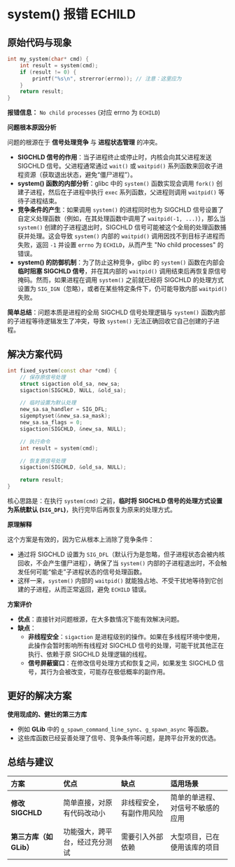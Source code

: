 # system() 报错 ECHILD

## 原始代码与现象

```cpp
int my_system(char* cmd) {
    int result = system(cmd);
    if (result != 0) {
        printf("%s\n", strerror(errno)); // 注意：这里应为
    }
    return result;
}
```

**报错信息：** `No child processes` (对应 errno 为 `ECHILD`)

**问题根本原因分析**

问题的根源在于 **信号处理竞争** 与 **进程状态管理** 的冲突。

- **SIGCHLD 信号的作用**：当子进程终止或停止时，内核会向其父进程发送 SIGCHLD 信号。父进程通常通过 `wait()` 或 `waitpid()` 系列函数来回收子进程资源（获取退出状态，避免“僵尸进程”）。
- **system() 函数的内部分析**：glibc 中的 `system()` 函数实现会调用 `fork()` 创建子进程，然后在子进程中执行 `exec` 系列函数，父进程则调用 `waitpid()` 等待子进程结束。
- **竞争条件的产生**：如果调用 `system()` 的进程同时也为 SIGCHLD 信号设置了自定义处理函数（例如，在其处理函数中调用了 `waitpid(-1, ...)`），那么当 `system()` 创建的子进程退出时，SIGCHLD 信号可能被这个全局的处理函数捕获并处理。这会导致 `system()` 内部的 `waitpid()` 调用因找不到目标子进程而失败，返回 `-1` 并设置 `errno` 为 `ECHILD`，从而产生 "No child processes" 的错误。
- **system() 的防御机制**：为了防止这种竞争，glibc 的 `system()` 函数在内部会**临时阻塞 SIGCHLD 信号**，并在其内部的 `waitpid()` 调用结束后再恢复原信号掩码。然而，如果进程在调用 `system()` 之前就已经将 SIGCHLD 的处理方式设置为 `SIG_IGN`（忽略），或者在某些特定条件下，仍可能导致内部 `waitpid()` 失败。

**简单总结**：问题本质是进程的全局 SIGCHLD 信号处理逻辑与 `system()` 函数内部的子进程等待逻辑发生了冲突，导致 `system()` 无法正确回收它自己创建的子进程。

## 解决方案代码

```cpp
int fixed_system(const char *cmd) {
    // 保存原信号处理
    struct sigaction old_sa, new_sa;
    sigaction(SIGCHLD, NULL, &old_sa);

    // 临时设置为默认处理
    new_sa.sa_handler = SIG_DFL;
    sigemptyset(&new_sa.sa_mask);
    new_sa.sa_flags = 0;
    sigaction(SIGCHLD, &new_sa, NULL);

    // 执行命令
    int result = system(cmd);

    // 恢复原信号处理
    sigaction(SIGCHLD, &old_sa, NULL);

    return result;
}
```

核心思路是：在执行 `system(cmd)` 之前，**临时将 SIGCHLD 信号的处理方式设置为系统默认 (`SIG_DFL`)**，执行完毕后再恢复为原来的处理方式。

**原理解释**

这个方案是有效的，因为它从根本上消除了竞争条件：

- 通过将 SIGCHLD 设置为 `SIG_DFL`（默认行为是忽略，但子进程状态会被内核回收，不会产生僵尸进程），确保了当 `system()` 内部的子进程退出时，不会触发任何可能“偷走”子进程状态的信号处理函数。
- 这样一来，`system()` 内部的 `waitpid()` 就能独占地、不受干扰地等待到它创建的子进程，从而正常返回，避免 `ECHILD` 错误。

**方案评价**

- **优点**：直接针对问题根源，在大多数情况下能有效解决问题。
- **缺点**：
  - **非线程安全**：`sigaction` 是进程级别的操作。如果在多线程环境中使用，此操作会暂时影响所有线程对 SIGCHLD 信号的处理，可能干扰其他正在执行、依赖于原 SIGCHLD 处理逻辑的线程。
  - **信号屏蔽窗口**：在修改信号处理方式和恢复之间，如果发生 SIGCHLD 信号，其行为会被改变，可能存在极低概率的副作用。

## 更好的解决方案

**使用现成的、健壮的第三方库**

- 例如 **GLib** 中的 `g_spawn_command_line_sync`、`g_spawn_async` 等函数。
- 这些库函数已经妥善处理了信号、竞争条件等问题，是跨平台开发的优选。

## 总结与建议

| 方案                    | 优点                           | 缺点                     | 适用场景                         |
| :---------------------- | :----------------------------- | :----------------------- | :------------------------------- |
| **修改 SIGCHLD**        | 简单直接，对原有代码改动小     | 非线程安全，有副作用风险 | 简单的单进程、对信号不敏感的应用 |
| **第三方库（如 GLib）** | 功能强大，跨平台，经过充分测试 | 需要引入外部依赖         | 大型项目，已在使用该库的项目     |
